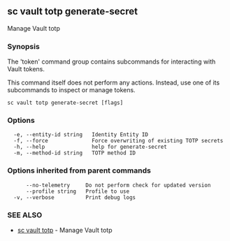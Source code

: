 ## sc vault totp generate-secret

Manage Vault totp

### Synopsis

The 'token' command group contains subcommands for interacting with Vault tokens.

This command itself does not perform any actions. Instead, use one of its subcommands
to inspect or manage tokens.

```
sc vault totp generate-secret [flags]
```

### Options

```
  -e, --entity-id string   Identity Entity ID
  -f, --force              Force overwriting of existing TOTP secrets
  -h, --help               help for generate-secret
  -m, --method-id string   TOTP method ID
```

### Options inherited from parent commands

```
      --no-telemetry     Do not perform check for updated version
      --profile string   Profile to use
  -v, --verbose          Print debug logs
```

### SEE ALSO

* [sc vault totp](sc_vault_totp.md)	 - Manage Vault totp

